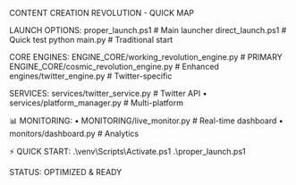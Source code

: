 ﻿ CONTENT CREATION REVOLUTION - QUICK MAP

 LAUNCH OPTIONS:
   proper_launch.ps1           # Main launcher
   direct_launch.ps1           # Quick test
   python main.py              # Traditional start

 CORE ENGINES:
   ENGINE_CORE/working_revolution_engine.py    #  PRIMARY
   ENGINE_CORE/cosmic_revolution_engine.py     # Enhanced
   engines/twitter_engine.py                   # Twitter-specific

 SERVICES:
   services/twitter_service.py                 # Twitter API
  • services/platform_manager.py                # Multi-platform

📊 MONITORING:
  • MONITORING/live_monitor.py                  # Real-time dashboard
  • monitors/dashboard.py                       # Analytics

⚡ QUICK START:
  .\venv\Scripts\Activate.ps1
  .\proper_launch.ps1

 STATUS: OPTIMIZED & READY
